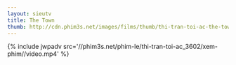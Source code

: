 ```yaml
---
layout: sieutv
title: The Town
thumb: http://cdn.phim3s.net/images/films/thumb/thi-tran-toi-ac-the-town-2010.jpg
---
```

{% include jwpadv src='//phim3s.net/phim-le/thi-tran-toi-ac_3602/xem-phim//video.mp4' %}